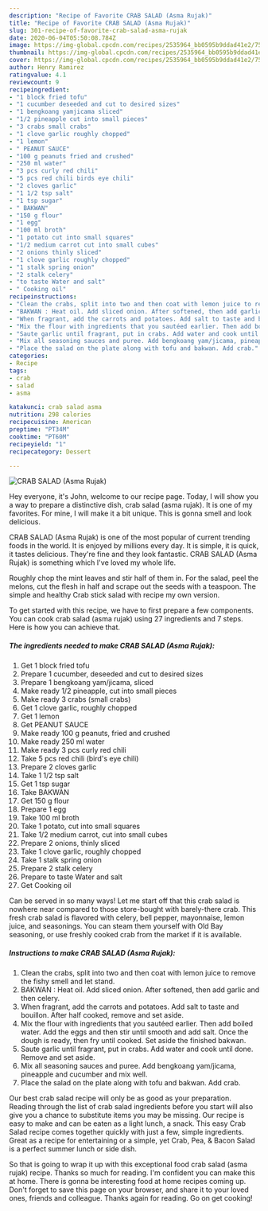 ```yaml
---
description: "Recipe of Favorite CRAB SALAD (Asma Rujak)"
title: "Recipe of Favorite CRAB SALAD (Asma Rujak)"
slug: 301-recipe-of-favorite-crab-salad-asma-rujak
date: 2020-06-04T05:50:08.784Z
image: https://img-global.cpcdn.com/recipes/2535964_bb0595b9ddad41e2/751x532cq70/crab-salad-asma-rujak-recipe-main-photo.jpg
thumbnail: https://img-global.cpcdn.com/recipes/2535964_bb0595b9ddad41e2/751x532cq70/crab-salad-asma-rujak-recipe-main-photo.jpg
cover: https://img-global.cpcdn.com/recipes/2535964_bb0595b9ddad41e2/751x532cq70/crab-salad-asma-rujak-recipe-main-photo.jpg
author: Henry Ramirez
ratingvalue: 4.1
reviewcount: 9
recipeingredient:
- "1 block fried tofu"
- "1 cucumber deseeded and cut to desired sizes"
- "1 bengkoang yamjicama sliced"
- "1/2 pineapple cut into small pieces"
- "3 crabs small crabs"
- "1 clove garlic roughly chopped"
- "1 lemon"
- " PEANUT SAUCE"
- "100 g peanuts fried and crushed"
- "250 ml water"
- "3 pcs curly red chili"
- "5 pcs red chili birds eye chili"
- "2 cloves garlic"
- "1 1/2 tsp salt"
- "1 tsp sugar"
- " BAKWAN"
- "150 g flour"
- "1 egg"
- "100 ml broth"
- "1 potato cut into small squares"
- "1/2 medium carrot cut into small cubes"
- "2 onions thinly sliced"
- "1 clove garlic roughly chopped"
- "1 stalk spring onion"
- "2 stalk celery"
- "to taste Water and salt"
- " Cooking oil"
recipeinstructions:
- "Clean the crabs, split into two and then coat with lemon juice to remove the fishy smell and let stand."
- "BAKWAN : Heat oil. Add sliced onion. After softened, then add garlic and then celery."
- "When fragrant, add the carrots and potatoes. Add salt to taste and bouillon. After half cooked, remove and set aside."
- "Mix the flour with ingredients that you sautéed earlier. Then add boiled water. Add the eggs and then stir until smooth and add salt. Once the dough is ready, then fry until cooked. Set aside the finished bakwan."
- "Saute garlic until fragrant, put in crabs. Add water and cook until done. Remove and set aside."
- "Mix all seasoning sauces and puree. Add bengkoang yam/jicama, pineapple and cucumber and mix well."
- "Place the salad on the plate along with tofu and bakwan. Add crab."
categories:
- Recipe
tags:
- crab
- salad
- asma

katakunci: crab salad asma 
nutrition: 298 calories
recipecuisine: American
preptime: "PT34M"
cooktime: "PT60M"
recipeyield: "1"
recipecategory: Dessert

---
```



![CRAB SALAD (Asma Rujak)](https://img-global.cpcdn.com/recipes/2535964_bb0595b9ddad41e2/751x532cq70/crab-salad-asma-rujak-recipe-main-photo.jpg)

Hey everyone, it's John, welcome to our recipe page. Today, I will show you a way to prepare a distinctive dish, crab salad (asma rujak). It is one of my favorites. For mine, I will make it a bit unique. This is gonna smell and look delicious.

CRAB SALAD (Asma Rujak) is one of the most popular of current trending foods in the world. It is enjoyed by millions every day. It is simple, it is quick, it tastes delicious. They're fine and they look fantastic. CRAB SALAD (Asma Rujak) is something which I've loved my whole life.

Roughly chop the mint leaves and stir half of them in. For the salad, peel the melons, cut the flesh in half and scrape out the seeds with a teaspoon. The simple and healthy Crab stick salad with recipe my own version.


To get started with this recipe, we have to first prepare a few components. You can cook crab salad (asma rujak) using 27 ingredients and 7 steps. Here is how you can achieve that.

<!--inarticleads1-->

##### The ingredients needed to make CRAB SALAD (Asma Rujak):

1. Get 1 block fried tofu
1. Prepare 1 cucumber, deseeded and cut to desired sizes
1. Prepare 1 bengkoang yam/jicama, sliced
1. Make ready 1/2 pineapple, cut into small pieces
1. Make ready 3 crabs (small crabs)
1. Get 1 clove garlic, roughly chopped
1. Get 1 lemon
1. Get  PEANUT SAUCE
1. Make ready 100 g peanuts, fried and crushed
1. Make ready 250 ml water
1. Make ready 3 pcs curly red chili
1. Take 5 pcs red chili (bird&#39;s eye chili)
1. Prepare 2 cloves garlic
1. Take 1 1/2 tsp salt
1. Get 1 tsp sugar
1. Take  BAKWAN
1. Get 150 g flour
1. Prepare 1 egg
1. Take 100 ml broth
1. Take 1 potato, cut into small squares
1. Take 1/2 medium carrot, cut into small cubes
1. Prepare 2 onions, thinly sliced
1. Take 1 clove garlic, roughly chopped
1. Take 1 stalk spring onion
1. Prepare 2 stalk celery
1. Prepare to taste Water and salt
1. Get  Cooking oil


Can be served in so many ways! Let me start off that this crab salad is nowhere near compared to those store-bought with barely-there crab. This fresh crab salad is flavored with celery, bell pepper, mayonnaise, lemon juice, and seasonings. You can steam them yourself with Old Bay seasoning, or use freshly cooked crab from the market if it is available. 

<!--inarticleads2-->

##### Instructions to make CRAB SALAD (Asma Rujak):

1. Clean the crabs, split into two and then coat with lemon juice to remove the fishy smell and let stand.
1. BAKWAN : Heat oil. Add sliced onion. After softened, then add garlic and then celery.
1. When fragrant, add the carrots and potatoes. Add salt to taste and bouillon. After half cooked, remove and set aside.
1. Mix the flour with ingredients that you sautéed earlier. Then add boiled water. Add the eggs and then stir until smooth and add salt. Once the dough is ready, then fry until cooked. Set aside the finished bakwan.
1. Saute garlic until fragrant, put in crabs. Add water and cook until done. Remove and set aside.
1. Mix all seasoning sauces and puree. Add bengkoang yam/jicama, pineapple and cucumber and mix well.
1. Place the salad on the plate along with tofu and bakwan. Add crab.


Our best crab salad recipe will only be as good as your preparation. Reading through the list of crab salad ingredients before you start will also give you a chance to substitute items you may be missing. Our recipe is easy to make and can be eaten as a light lunch, a snack. This easy Crab Salad recipe comes together quickly with just a few, simple ingredients. Great as a recipe for entertaining or a simple, yet Crab, Pea, &amp; Bacon Salad is a perfect summer lunch or side dish. 

So that is going to wrap it up with this exceptional food crab salad (asma rujak) recipe. Thanks so much for reading. I'm confident you can make this at home. There is gonna be interesting food at home recipes coming up. Don't forget to save this page on your browser, and share it to your loved ones, friends and colleague. Thanks again for reading. Go on get cooking!
